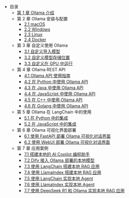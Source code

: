 * 目录
    * [第 1 章 Ollama 介绍](C1/1.%20Ollama%20介绍.md)
    * 第 2 章 Ollama 安装与配置
        * [2.1 macOS](C2/1.%20Ollama%20在%20macOS%20下的安装与配置.md)
        * [2.2 Windows](C2/2.%20Ollama%20在%20Windows%20下的安装与配置.md)
        * [2.3 Linux](C2/3.%20Ollama%20在%20Linux%20下的安装与配置.md)
        * [2.4 Docker](C2/4.%20Ollama%20在%20Docker%20下的安装与配置.md)
    * 第 3 章 自定义使用 Ollama
        * [3.1 自定义导入模型](C3/1.%20自定义导入模型.md)
        * [3.2 自定义模型存储位置](C3/2.%20自定义模型存储位置.md)
        * [3.3 自定义在 GPU 中运行](C3/3.%20自定义在%20GPU%20中运行.md)
    * 第 4 章 Ollama REST API
        * [4.1 Ollama API 使用指南](C4/1.%20Ollama%20API%20使用指南.md)
        * [4.2 在 Python 中使用 Ollama API](C4/2.%20在%20Python%20中使用%20Ollama%20API.md)
        * [4.3 在 Java 中使用 Ollama API](C4/3.%20在%20Java%20中使用%20Ollama%20API.md)
        * [4.4 在 JavaScript 中使用 Ollama API](C4/4.%20在%20JavaScript%20中使用%20Ollama%20API.md)
        * [4.5 在 C++ 中使用 Ollama API](C4/5.%20在%20C++%20中使用%20Ollama%20API.md)
        * [4.6 在 Golang 中使用 Ollama API](C4/6.%20在%20Golang%20中使用%20Ollama%20API.md)
    * 第 5 章 Ollama 在 LangChain 中的使用
        * [5.1 在 Python 中的集成](C5/1.%20Ollama%20在%20LangChain%20中的使用%20-%20Python%20集成.md)
        * [5.2 在 JavaScript 中的集成](C5/2.%20Ollama%20在%20LangChain%20中的使用%20-%20JavaScript%20集成.md)
    * 第 6 章 Ollama 可视化界面部署
        * [6.1 使用 FastAPI 部署 Ollama 可视化对话界面](C6/1.%20使用%20FastAPI%20部署%20Ollama%20可视化对话界面.md)
        * [6.2 使用 WebUI 部署 Ollama 可视化对话界面](C6/2.%20使用%20WebUI%20部署%20Ollama%20可视化对话界面.md)
    * 第 7 章 应用案例
        * [7.1 搭建本地的 AI Copilot 编程助手](C7/1.%20搭建本地的%20AI%20Copilot%20编程助手.md)
        * [7.2 Dify 接入 Ollama 部署的本地模型](C7/2.%20Dify%20接入%20Ollama%20部署的本地模型.md)
        * [7.3 使用 LangChain 搭建本地 RAG 应用](C7/3.%20使用%20LangChain%20搭建本地%20RAG%20应用.md)
        * [7.4 使用 LlamaIndex 搭建本地 RAG 应用](C7/4.%20使用%20LlamaIndex%20搭建本地%20RAG%20应用.md)
        * [7.5 使用 LangChain 实现本地 Agent](C7/5.%20使用%20LangChain%20实现本地%20Agent.md)
        * [7.6 使用 LlamaIndex 实现本地 Agent](C7/6.%20使用%20LlamaIndex%20实现本地%20Agent.md)
        * [7.7 使用 DeepSeek R1 和 Ollama 实现本地 RAG 应用](C7/7.%20使用%20DeepSeek%20R1%20和%20Ollama%20实现本地%20RAG%20应用.md)
